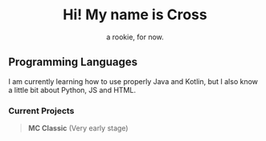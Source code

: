   <h1 align="center">Hi! My name is Cross</h1>

<p align="center">a rookie, for now.</p>

## Programming Languages
I am currently learning how to use properly Java and Kotlin, but I also know a little bit about Python, JS and HTML.
### Current Projects

> **MC Classic** (Very early stage)
